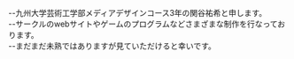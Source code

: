 --九州大学芸術工学部メディアデザインコース3年の関谷祐希と申します。<br>
--サークルのwebサイトやゲームのプログラムなどさまざまな制作を行なっております。<br>
--まだまだ未熟ではありますが見ていただけると幸いです。

<!---
yuki8161224/yuki8161224 is a ✨ special ✨ repository because its `README.md` (this file) appears on your GitHub profile.
You can click the Preview link to take a look at your changes.
--->
